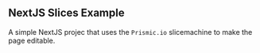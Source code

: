 ## NextJS Slices Example

A simple NextJS projec that uses the `Prismic.io` slicemachine to make the page editable.
